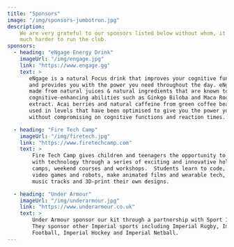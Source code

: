 ```yaml
---
title: "Sponsors"
image: "/img/sponsors-jumbotron.jpg"
description:
    We are very grateful to our sponsors listed below without whom, it would be
    much harder to run the club.
sponsors:
  - heading: "eNgage Energy Drink"
    imageUrl: "/img/engage.jpg"
    link: "https://www.engage.gg"
    text: >
       eNgage is a natural Focus drink that improves your cognitive functions
       and provides you with the power you need throughout the day. eNgage is
       made from natural juices & natural ingredients that are known to have
       cognitive-enhancing abilities such as Ginkgo Biloba and Maca Root
       extract. Acai berries and natural caffeine from green coffee beans are
       used in levels that have been optimised to give you the power you need
       without compromising on cognitive functions and reaction times.

  - heading: "Fire Tech Camp"
    imageUrl: "/img/firetech.jpg"
    link: "https://www.firetechcamp.com"
    text: >
        Fire Tech Camp gives children and teenagers the opportunity to create
        with technology through a series of exciting and innovative holiday
        camps, weekend courses and workshops.  Students learn to code, create
        video games and robots, make animated films and wearable tech, compose
        music tracks and 3D-print their own designs.

  - heading: "Under Armour"
    imageUrl: "/img/underarmour.jpg"
    link: "https://www.underarmour.co.uk"
    text: >
        Under Armour sponsor our kit through a partnership with Sport Imperial.
        They sponsor other Imperial sports including Imperial Rugby, Imperial
        Football, Imperial Hockey and Imperial Netball.
---
```

